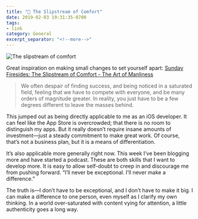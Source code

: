 ```yaml
---
title: "🔗 The Slipstream of Comfort"
date: 2019-02-03 19:31:35-0700
tags:
- link
category: General
excerpt_separator: "<!--more-->"
---
```


![The slipstream of comfort](https://www.bennorris.blog/uploads/2019/652f25136c.jpg)

Great inspiration on making small changes to set yourself apart: [Sunday Firesides: The Slipstream of Comfort - The Art of Manliness](https://www.artofmanliness.com/articles/sunday-firesides-the-slipstream-of-comfort/)

> We often despair of finding success, and being noticed in a saturated field, feeling that we have to compete with everyone, and be many orders of magnitude greater. In reality, you just have to be a few degrees different to leave the masses behind.

<!--more-->

This jumped out as being directly applicable to me as an iOS developer. It can feel like the App Store is overcrowded; that there is no room to distinguish my apps. But it really doesn’t require insane amounts of investment—just a steady commitment to make great work. Of course, that’s not a business plan, but it is a means of differentiation.

It’s also applicable more generally right now. This week I’ve been blogging more and have started a podcast. These are both skills that I want to develop more. It is easy to allow self-doubt to creep in and discourage me from pushing forward. “I’ll never be exceptional. I’ll never make a difference.”

The truth is—I don’t have to be exceptional, and I don’t have to make it big. I can make a difference to one person, even myself as I clarify my own thinking. In a world over-saturated with content vying for attention, a little authenticity goes a long way.
